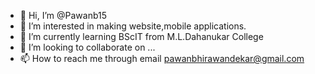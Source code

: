 - 👋 Hi, I’m @Pawanb15
- 👀 I’m interested in making website,mobile applications.
- 🌱 I’m currently learning BScIT from M.L.Dahanukar College
- 💞️ I’m looking to collaborate on ...
- 📫 How to reach me through email pawanbhirawandekar@gmail.com

<!---
Pawanb15/Pawanb15 is a ✨ special ✨ repository because its `README.md` (this file) appears on your GitHub profile.
You can click the Preview link to take a look at your changes.
--->
